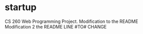 # startup
CS 260 Web Programming Project.
Modification to the README
Modification 2 the README
LINE #TO# CHANGE

